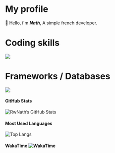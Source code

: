 # My profile
👋 Hello, i'm ***Nath***, A simple french developer. 
# Coding skills
<a href="#">[![](https://skillicons.dev/icons?i=js,nodejs,html,css&theme=dark)](https://github.com/RwNath)</a>
# Frameworks / Databases
<a href="#">[![](https://skillicons.dev/icons?i=nextjs,react,tailwind,discordjs,mongodb&theme=dark)](https://github.com/RwNath)</a>

#### **GitHub Stats**
![RwNath’s GitHub Stats](https://github-readme-stats.vercel.app/api?username=rwnath&show_icons=true&theme=radical&hide_border=true)

#### **Most Used Languages**
![Top Langs](https://github-readme-stats.vercel.app/api/top-langs/?username=rwnath&layout=compact&theme=radical&hide_border=true)
#### **WakaTime** ![WakaTime](https://github-readme-stats.vercel.app/api/wakatime/?username=Nath&theme=blueberry&layout=compact&hide_border=true&langs_count=6)</a>
